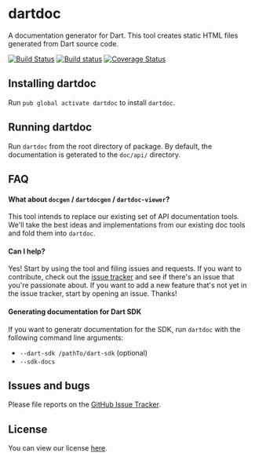 # dartdoc

A documentation generator for Dart. This tool creates static HTML files
generated from Dart source code.

[![Build Status](https://travis-ci.org/dart-lang/dartdoc.svg)](https://travis-ci.org/dart-lang/dartdoc)
[![Build status](https://ci.appveyor.com/api/projects/status/pvswmxjfgnh0cyyg?svg=true)](https://ci.appveyor.com/project/devoncarew/dartdoc)
[![Coverage Status](https://img.shields.io/coveralls/dart-lang/dartdoc.svg)](https://coveralls.io/r/dart-lang/dartdoc)

## Installing dartdoc

Run `pub global activate dartdoc` to install `dartdoc`.

## Running dartdoc

Run `dartdoc` from the root directory of package. By default, the documentation
is geterated to the `doc/api/` directory.

## FAQ

#### What about `docgen` / `dartdocgen` / `dartdoc-viewer`?
This tool intends to replace our existing set of API documentation tools. We'll
take the best ideas and implementations from our existing doc tools and fold
them into `dartdoc`.

#### Can I help?
Yes! Start by using the tool and filing issues and requests. If you want to
contribute, check out the [issue tracker][issues] and see if there's an issue
that you're passionate about. If you want to add a new feature that's not yet in
the issue tracker, start by opening an issue. Thanks!

#### Generating documentation for Dart SDK

If you want to generatr documentation for the SDK, run `dartdoc` with the
following command line arguments:

- `--dart-sdk /pathTo/dart-sdk` (optional)
- `--sdk-docs`

## Issues and bugs

Please file reports on the [GitHub Issue Tracker][issues].

## License

You can view our license
[here](https://github.com/dart-lang/dartdoc/blob/master/LICENSE).

[issues]: https://github.com/dart-lang/dartdoc/issues
